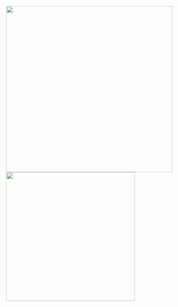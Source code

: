 <div style="display: inline">
  <img src="https://github-readme-stats.vercel.app/api?username=nathan130200&theme=merko&show_icons=true&hide_border=true&include_all_commits=true" width="452">
  <img style="margin-left: auto; margin-right: auto;" src="https://github-readme-stats.vercel.app/api/wakatime?username=FRNathan13&theme=merko&hide_border=true" width="350">
  <!-- <img src="https://github-readme-stats.vercel.app/api/top-langs/?username=nathan130200&layout=compact&theme=merko&hide_border=true&langs_count=10" width="352"> -->
</div>
